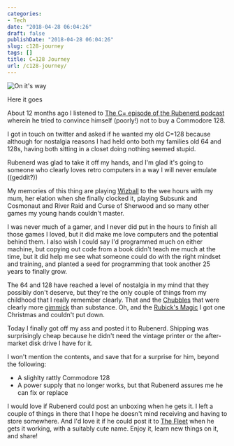 ```yaml
---
categories:
- Tech
date: "2018-04-28 06:04:26"
draft: false
publishDate: "2018-04-28 06:04:26"
slug: c128-journey
tags: []
title: C=128 Journey
url: /c128-journey/
---
```


![On it's
way](https://farm1.staticflickr.com/872/26882519227_9cd56c8050.jpg "On it's way")

Here it goes

About 12 months ago I listened to [The C= episode of the Rubenerd
podcast](https://rubenerd.com/show359/) wherein he tried to convince
himself (poorly!) not to buy a Commodore 128.

I got in touch on twitter and asked if he wanted my old C=128 because
although for nostalgia reasons I had held onto both my families old 64
and 128s, having both sitting in a closet doing nothing seemed stupid.

Rubenerd was glad to take it off my hands, and I'm glad it's going to
someone who clearly loves retro computers in a way I will never emulate
((geddit?))

My memories of this thing are playing [Wizball](rem/wizballin/) to the wee hours with my mum, her elation when she finally clocked it, playing Subsunk and
Cosmonaut and River Raid and Curse of Sherwood and so many other games
my young hands couldn't master.

I was never much of a gamer, and I never did put in the hours to finish
all those games I loved, but it did make me love computers and the
potential behind them. I also wish I could say I'd programmed much on
either machine, but copying out code from a book didn't teach me much at
the time, but it did help me see what someone could do with the right
mindset and training, and planted a seed for programming that took
another 25 years to finally grow.

The 64 and 128 have reached a level of nostalgia in my mind that they
possibly don't deserve, but they're the only couple of things from my
childhood that I really remember clearly. That and the
[Chubbles](http://ghostofthedoll.co.uk/chubbles.php) that were clearly
more [gimmick](https://www.youtube.com/watch?v=1gRT8mcr8LY) than
substance. Oh, and the [Rubick's Magic](https://en.wikipedia.org/wiki/Rubik's\_Magic) I got one Christmas
and couldn't put down.

Today I finally got off my ass and posted it to Rubenerd. Shipping was
surprisingly cheap because he didn't need the vintage printer or the
after-market disk drive I have for it.

I won't mention the contents, and save that for a surprise for him,
beyond the following:

-   A slighlty rattly Commodore 128
-   A power supply that no longer works, but that Rubenerd assures me he
    can fix or replace

I would love if Rubenerd could post an unboxing when he gets it. I left
a couple of things in there that I hope he doesn't mind receiving and
having to store somewhere. And I'd love it if he could post it to [The
Fleet](https://rubenerd.com/omake/the-fleet/) when he gets it working,
with a suitably cute name. Enjoy it, learn new things on it, and share!
